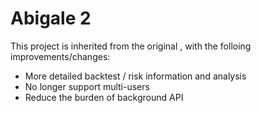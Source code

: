 # Abigale 2

This project is inherited from the original [](Abigale), with the folloing improvements/changes:

- More detailed backtest / risk information and analysis
- No longer support multi-users
- Reduce the burden of background API
